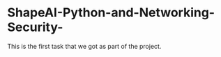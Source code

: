 # ShapeAI-Python-and-Networking-Security-
This is the first task that we got as part of the project.
